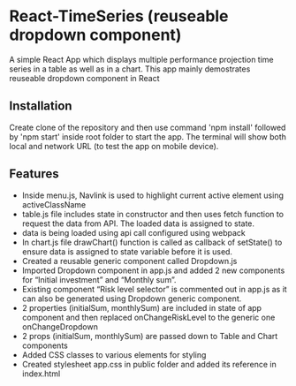 # React-TimeSeries (reuseable dropdown component)
A simple React App which displays multiple performance projection time series in a table as well as in a chart. This app mainly demostrates reuseable dropdown component in React

## Installation 
Create clone of the repository and then use command 'npm install' followed by 'npm start' inside root folder to start the app.
The terminal will show both local and network URL (to test the app on mobile device).


## Features
- Inside menu.js, Navlink is used to highlight current active element using activeClassName
- table.js file includes state in constructor and then uses fetch function to request the data from API. The loaded data is assigned to state.
- data is being loaded using api call configured using webpack
- In chart.js file drawChart() function is called as callback of setState() to ensure data is assigned to state variable before it is used.
- Created a reusable generic component called Dropdown.js
- Imported Dropdown component in app.js and added 2 new components for “Initial investment” and “Monthly sum”. 
- Existing component “Risk level selector” is commented out in app.js as it can also be generated using Dropdown generic component.  
- 2 properties (initialSum, monthlySum) are included in state of app component and then replaced onChangeRiskLevel to the generic one onChangeDropdown
- 2 props (initialSum, monthlySum)  are passed down to Table and Chart components
- Added CSS classes to various elements for styling
- Created stylesheet app.css in public folder and added its reference in index.html 
